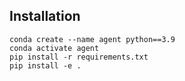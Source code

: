 
## Installation

```
conda create --name agent python==3.9
conda activate agent
pip install -r requirements.txt
pip install -e .
```
